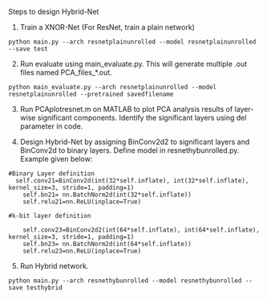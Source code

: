 Steps to design Hybrid-Net

1. Train a XNOR-Net (For ResNet, train a plain network)

```
python main.py --arch resnetplainunrolled --model resnetplainunrolled --save test
```

2. Run evaluate using main_evaluate.py. This will generate multiple .out files named PCA_files_*.out. 

```
python main_evaluate.py --arch resnetplainunrolled --model resnetplainunrolled --pretrained savedfilename
```

3. Run PCAplotresnet.m on MATLAB to plot PCA analysis results of layer-wise significant components. Identify the significant layers using del parameter in code.

4. Design Hybrid-Net by assigning BinConv2d2 to significant layers and BinConv2d to binary layers. Define model in resnethybunrolled.py. Example given below:

```
#Binary Layer definition
  self.conv21=BinConv2d(int(32*self.inflate), int(32*self.inflate), kernel_size=3, stride=1, padding=1)
	self.bn21= nn.BatchNorm2d(int(32*self.inflate))
	self.relu21=nn.ReLU(inplace=True)
  
#k-bit layer definition

	self.conv23=BinConv2d2(int(64*self.inflate), int(64*self.inflate), kernel_size=3, stride=1, padding=1)
	self.bn23= nn.BatchNorm2d(int(64*self.inflate))
	self.relu23=nn.ReLU(inplace=True)
```

5. Run Hybrid network. 

```
python main.py --arch resnethybunrolled --model resnethybunrolled --save testhybrid
```
